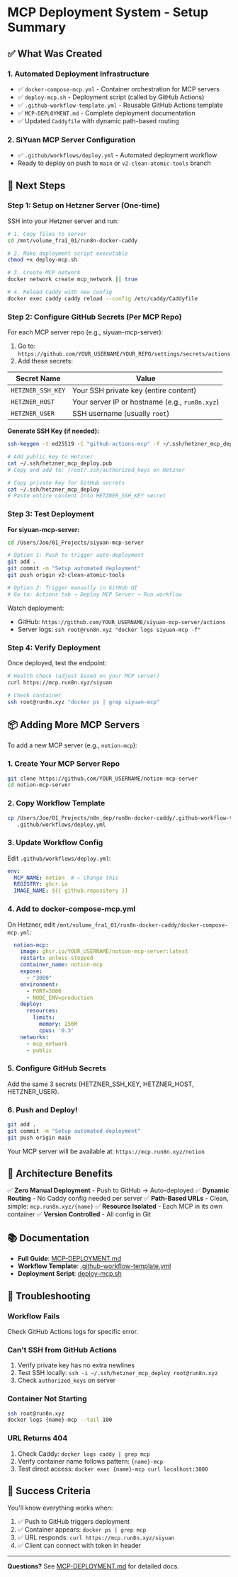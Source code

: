 # MCP Deployment System - Setup Summary

## ✅ What Was Created

### 1. **Automated Deployment Infrastructure**
- ✅ `docker-compose-mcp.yml` - Container orchestration for MCP servers
- ✅ `deploy-mcp.sh` - Deployment script (called by GitHub Actions)
- ✅ `.github-workflow-template.yml` - Reusable GitHub Actions template
- ✅ `MCP-DEPLOYMENT.md` - Complete deployment documentation
- ✅ Updated `Caddyfile` with dynamic path-based routing

### 2. **SiYuan MCP Server Configuration**
- ✅ `.github/workflows/deploy.yml` - Automated deployment workflow
- Ready to deploy on push to `main` or `v2-clean-atomic-tools` branch

## 🚀 Next Steps

### Step 1: Setup on Hetzner Server (One-time)

SSH into your Hetzner server and run:

```bash
# 1. Copy files to server
cd /mnt/volume_fra1_01/run8n-docker-caddy

# 2. Make deployment script executable
chmod +x deploy-mcp.sh

# 3. Create MCP network
docker network create mcp_network || true

# 4. Reload Caddy with new config
docker exec caddy caddy reload --config /etc/caddy/Caddyfile
```

### Step 2: Configure GitHub Secrets (Per MCP Repo)

For each MCP server repo (e.g., siyuan-mcp-server):

1. Go to: `https://github.com/YOUR_USERNAME/YOUR_REPO/settings/secrets/actions`
2. Add these secrets:

| Secret Name | Value |
|-------------|-------|
| `HETZNER_SSH_KEY` | Your SSH private key (entire content) |
| `HETZNER_HOST` | Your server IP or hostname (e.g., `run8n.xyz`) |
| `HETZNER_USER` | SSH username (usually `root`) |

**Generate SSH Key (if needed):**
```bash
ssh-keygen -t ed25519 -C "github-actions-mcp" -f ~/.ssh/hetzner_mcp_deploy

# Add public key to Hetzner
cat ~/.ssh/hetzner_mcp_deploy.pub
# Copy and add to: /root/.ssh/authorized_keys on Hetzner

# Copy private key for GitHub secrets
cat ~/.ssh/hetzner_mcp_deploy
# Paste entire content into HETZNER_SSH_KEY secret
```

### Step 3: Test Deployment

**For siyuan-mcp-server:**

```bash
cd /Users/Joo/01_Projects/siyuan-mcp-server

# Option 1: Push to trigger auto-deployment
git add .
git commit -m "Setup automated deployment"
git push origin v2-clean-atomic-tools

# Option 2: Trigger manually in GitHub UI
# Go to: Actions tab → Deploy MCP Server → Run workflow
```

Watch deployment:
- GitHub: `https://github.com/YOUR_USERNAME/siyuan-mcp-server/actions`
- Server logs: `ssh root@run8n.xyz "docker logs siyuan-mcp -f"`

### Step 4: Verify Deployment

Once deployed, test the endpoint:

```bash
# Health check (adjust based on your MCP server)
curl https://mcp.run8n.xyz/siyuan

# Check container
ssh root@run8n.xyz "docker ps | grep siyuan-mcp"
```

## 📦 Adding More MCP Servers

To add a new MCP server (e.g., `notion-mcp`):

### 1. Create Your MCP Server Repo

```bash
git clone https://github.com/YOUR_USERNAME/notion-mcp-server
cd notion-mcp-server
```

### 2. Copy Workflow Template

```bash
cp /Users/Joo/01_Projects/n8n_dep/run8n-docker-caddy/.github-workflow-template.yml \
   .github/workflows/deploy.yml
```

### 3. Update Workflow Config

Edit `.github/workflows/deploy.yml`:

```yaml
env:
  MCP_NAME: notion  # ← Change this
  REGISTRY: ghcr.io
  IMAGE_NAME: ${{ github.repository }}
```

### 4. Add to docker-compose-mcp.yml

On Hetzner, edit `/mnt/volume_fra1_01/run8n-docker-caddy/docker-compose-mcp.yml`:

```yaml
  notion-mcp:
    image: ghcr.io/YOUR_USERNAME/notion-mcp-server:latest
    restart: unless-stopped
    container_name: notion-mcp
    expose:
      - "3000"
    environment:
      - PORT=3000
      - NODE_ENV=production
    deploy:
      resources:
        limits:
          memory: 256M
          cpus: '0.3'
    networks:
      - mcp_network
      - public
```

### 5. Configure GitHub Secrets

Add the same 3 secrets (HETZNER_SSH_KEY, HETZNER_HOST, HETZNER_USER).

### 6. Push and Deploy!

```bash
git add .
git commit -m "Setup automated deployment"
git push origin main
```

Your MCP server will be available at: `https://mcp.run8n.xyz/notion`

## 🎯 Architecture Benefits

✅ **Zero Manual Deployment** - Push to GitHub → Auto-deployed
✅ **Dynamic Routing** - No Caddy config needed per server
✅ **Path-Based URLs** - Clean, simple: `mcp.run8n.xyz/{name}`
✅ **Resource Isolated** - Each MCP in its own container
✅ **Version Controlled** - All config in Git

## 📚 Documentation

- **Full Guide**: [MCP-DEPLOYMENT.md](./MCP-DEPLOYMENT.md)
- **Workflow Template**: [.github-workflow-template.yml](./.github-workflow-template.yml)
- **Deployment Script**: [deploy-mcp.sh](./deploy-mcp.sh)

## 🐛 Troubleshooting

### Workflow Fails

Check GitHub Actions logs for specific error.

### Can't SSH from GitHub Actions

1. Verify private key has no extra newlines
2. Test SSH locally: `ssh -i ~/.ssh/hetzner_mcp_deploy root@run8n.xyz`
3. Check `authorized_keys` on server

### Container Not Starting

```bash
ssh root@run8n.xyz
docker logs {name}-mcp --tail 100
```

### URL Returns 404

1. Check Caddy: `docker logs caddy | grep mcp`
2. Verify container name follows pattern: `{name}-mcp`
3. Test direct access: `docker exec {name}-mcp curl localhost:3000`

## 🎉 Success Criteria

You'll know everything works when:

1. ✅ Push to GitHub triggers deployment
2. ✅ Container appears: `docker ps | grep mcp`
3. ✅ URL responds: `curl https://mcp.run8n.xyz/siyuan`
4. ✅ Client can connect with token in header

---

**Questions?** See [MCP-DEPLOYMENT.md](./MCP-DEPLOYMENT.md) for detailed docs.
